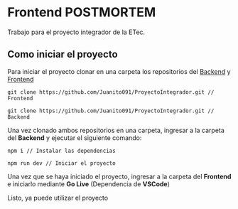 # Frontend POSTMORTEM

  

Trabajo para el proyecto integrador de la ETec.

  

## Como iniciar el proyecto

  

Para iniciar el proyecto clonar en una carpeta los repositorios del [Backend](link-backend) y [Frontend](link-frontend)

  

    git clone https://github.com/Juanito091/ProyectoIntegrador.git // Frontend

    git clone https://github.com/Juanito091/ProyectoIntegrador.git // Backend

  

Una vez clonado ambos repositorios en una carpeta, ingresar a la carpeta del **Backend** y ejecutar el siguiente comando:

  

    npm i // Instalar las dependencias
    
    npm run dev // Iniciar el proyecto

  

Una vez que se haya iniciado el proyecto, ingresar a la carpeta del **Frontend** e iniciarlo mediante **Go Live** (Dependencia de **VSCode**)

  

Listo, ya puede utilizar el proyecto
